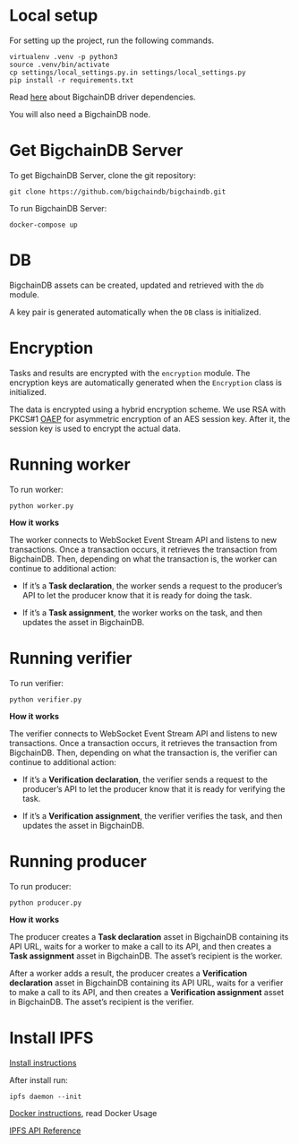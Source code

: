 # Local setup

For setting up the project, run the following commands.

```shell
virtualenv .venv -p python3
source .venv/bin/activate
cp settings/local_settings.py.in settings/local_settings.py
pip install -r requirements.txt
```

Read [here](https://docs.bigchaindb.com/projects/py-driver/en/latest/quickstart.html) about BigchainDB driver dependencies.

You will also need a BigchainDB node.

# Get BigchainDB Server

To get BigchainDB Server, clone the git repository:

```shell
git clone https://github.com/bigchaindb/bigchaindb.git
```

To run BigchainDB Server:

    docker-compose up

# DB

BigchainDB assets can be created, updated and retrieved with the `db` module.

A key pair is generated automatically when the `DB` class is initialized.

# Encryption

Tasks and results are encrypted with the `encryption` module. The encryption keys are automatically generated when the `Encryption` class is initialized.

The data is encrypted using a hybrid encryption scheme. We use RSA with PKCS#1 [OAEP](https://en.wikipedia.org/wiki/Optimal_asymmetric_encryption_padding) for asymmetric encryption of an AES session key. After it, the session key is used to encrypt the actual data.

# Running worker

To run worker:

```shell
python worker.py
```

**How it works**

The worker connects to WebSocket Event Stream API and listens to new transactions. Once a transaction occurs, it retrieves the transaction from BigchainDB. Then, depending on what the transaction is, the worker can continue to additional action:

* If it’s a **Task declaration**, the worker sends a request to the producer’s API to let the producer know that it is ready for doing the task.

* If it’s a **Task assignment**, the worker works on the task, and then updates the asset in BigchainDB.

# Running verifier

To run verifier:

```shell
python verifier.py
```

**How it works**

The verifier connects to WebSocket Event Stream API and listens to new transactions. Once a transaction occurs, it retrieves the transaction from BigchainDB. Then, depending on what the transaction is, the verifier can continue to additional action:

* If it’s a **Verification declaration**, the verifier sends a request to the producer’s API to let the producer know that it is ready for verifying the task.

* If it’s a **Verification assignment**, the verifier verifies the task, and then updates the asset in BigchainDB.

# Running producer

To run producer:

```shell
python producer.py
```

**How it works**

The producer creates a **Task declaration** asset in BigchainDB containing its API URL, waits for a worker to make a call to its API, and then creates a **Task assignment** asset in BigchainDB. The asset’s recipient is the worker.

After a worker adds a result, the producer creates a **Verification declaration** asset in BigchainDB containing its API URL, waits for a verifier to make a call to its API, and then creates a **Verification assignment** asset in BigchainDB. The asset’s recipient is the verifier.


# Install IPFS

[Install instructions](https://ipfs.io/docs/install/)

After install run:
```shell
ipfs daemon --init
```

[Docker instructions](https://hub.docker.com/r/jbenet/go-ipfs/), read Docker Usage

[IPFS API Reference](https://ipfs.io/docs/api/)
